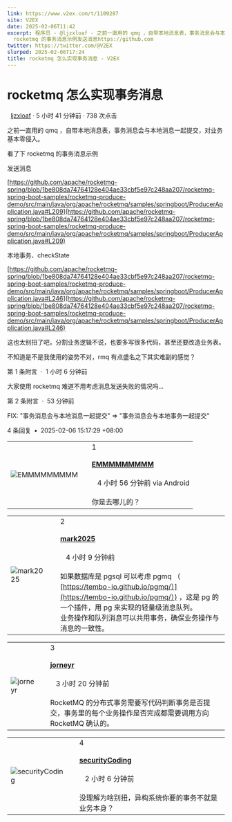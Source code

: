 ```yaml
---
link: https://www.v2ex.com/t/1109287
site: V2EX
date: 2025-02-06T11:42
excerpt: 程序员 - @ljzxloaf - 之前一直用的 qmq ，自带本地消息表，事务消息会与本地消息一起提交，对业务基本零侵入。看了下
  rocketmq 的事务消息示例发送消息https://github.com
twitter: https://twitter.com/@V2EX
slurped: 2025-02-06T17:24
title: rocketmq 怎么实现事务消息 - V2EX
---
```


# rocketmq 怎么实现事务消息

  [ljzxloaf](/member/ljzxloaf) · 5 小时 41 分钟前 · 738 次点击

之前一直用的 qmq ，自带本地消息表，事务消息会与本地消息一起提交，对业务基本零侵入。  
  
  
看了下 rocketmq 的事务消息示例  
  
发送消息  
  
[https://github.com/apache/rocketmq-spring/blob/1be808da74764128e404ae33cbf5e97c248aa207/rocketmq-spring-boot-samples/rocketmq-produce-demo/src/main/java/org/apache/rocketmq/samples/springboot/ProducerApplication.java#L209](https://github.com/apache/rocketmq-spring/blob/1be808da74764128e404ae33cbf5e97c248aa207/rocketmq-spring-boot-samples/rocketmq-produce-demo/src/main/java/org/apache/rocketmq/samples/springboot/ProducerApplication.java#L209)  
  
本地事务、checkState  
  
[https://github.com/apache/rocketmq-spring/blob/1be808da74764128e404ae33cbf5e97c248aa207/rocketmq-spring-boot-samples/rocketmq-produce-demo/src/main/java/org/apache/rocketmq/samples/springboot/ProducerApplication.java#L246](https://github.com/apache/rocketmq-spring/blob/1be808da74764128e404ae33cbf5e97c248aa207/rocketmq-spring-boot-samples/rocketmq-produce-demo/src/main/java/org/apache/rocketmq/samples/springboot/ProducerApplication.java#L246)  
  
这也太别扭了吧，分割业务逻辑不说，也要多写很多代码，甚至还要改造业务表。  
  
不知道是不是我使用的姿势不对，rmq 有点盛名之下其实难副的感觉？

第 1 条附言  ·  1 小时 6 分钟前

大家使用 rocketmq 难道不用考虑消息发送失败的情况吗...

第 2 条附言  ·  53 分钟前

FIX: "事务消息会与本地消息一起提交" => "事务消息会与本地事务一起提交"


4 条回复  **•**  2025-02-06 15:17:29 +08:00

|   |   |   |
|---|---|---|
|![EMMMMMMMMM](https://cdn.v2ex.com/gravatar/c6fc9e55d8bd673afa7d91e22f969a16?s=48&d=retro)||1<br><br>**[EMMMMMMMMM](/member/EMMMMMMMMM)**  <br><br>   4 小时 56 分钟前 via Android<br><br>你是去哪儿的？|

|   |   |   |
|---|---|---|
|![mark2025](https://cdn.v2ex.com/gravatar/0d54045890432a48c1bd1f605224190d?s=48&d=retro)||2<br><br>**[mark2025](/member/mark2025)**  <br><br>   4 小时 9 分钟前<br><br>如果数据库是 pgsql 可以考虑 pgmq （ [https://tembo-io.github.io/pgmq/）](https://tembo-io.github.io/pgmq/）) ，这是 pg 的一个插件，用 pg 来实现的轻量级消息队列。  <br>业务操作和队列消息可以共用事务，确保业务操作与消息的一致性。|

|   |   |   |
|---|---|---|
|![jorneyr](https://cdn.v2ex.com/gravatar/984c8da4e70f0f5323c155c7d67c5ad7?s=48&d=retro)||3<br><br>**[jorneyr](/member/jorneyr)**  <br><br>   3 小时 20 分钟前<br><br>RocketMQ 的分布式事务需要写代码判断事务是否提交，事务里的每个业务操作是否完成都需要调用方向 RocketMQ 确认的。|

|   |   |   |
|---|---|---|
|![securityCoding](https://cdn.v2ex.com/gravatar/d525abe274d89c3277be2acaefbd0941?s=48&d=retro)||4<br><br>**[securityCoding](/member/securityCoding)**  <br><br>   2 小时 6 分钟前<br><br>没理解为啥别扭，异构系统你要的事务不就是业务本身？|

